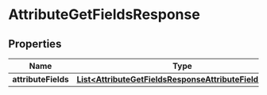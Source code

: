 

# AttributeGetFieldsResponse


## Properties

| Name | Type | Description | Notes |
|------------ | ------------- | ------------- | -------------|
|**attributeFields** | [**List&lt;AttributeGetFieldsResponseAttributeFieldsInner&gt;**](AttributeGetFieldsResponseAttributeFieldsInner.md) |  |  [optional] |



